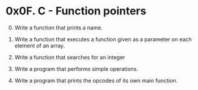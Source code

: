 # 0x0F. C - Function pointers

0. Write a function that prints a name.

1. Write a function that executes a function given as a parameter on each element of an array.

2. Write a function that searches for an integer

3. Write a program that performs simple operations.

4. Write a program that prints the opcodes of its own main function.
